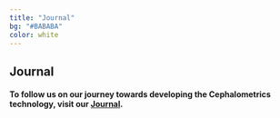 ```yaml
---
title: "Journal"
bg: "#BABABA"
color: white
---
```

## Journal

#### To follow us on our journey towards developing the Cephalometrics technology, visit our [Journal](http://cephalometricskx.tumblr.com). 
